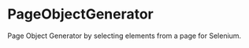 PageObjectGenerator
===================

Page Object Generator by selecting elements from a page for Selenium.
